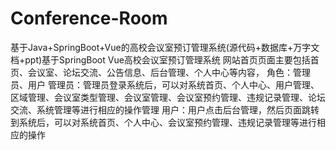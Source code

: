 # Conference-Room
基于Java+SpringBoot+Vue的高校会议室预订管理系统(源代码+数据库+万字文档+ppt)基于SpringBoot Vue高校会议室预订管理系统  网站首页页面主要包括首页、会议室、论坛交流、公告信息、后台管理、个人中心等内容，  角色：管理员、用户  管理员：管理员登录系统后，可以对系统首页、个人中心、用户管理、区域管理、会议室类型管理、会议室管理、会议室预约管理、违规记录管理、论坛交流、系统管理等进行相应的操作管理  用户：用户点击后台管理，然后页面跳转到系统后，可以对系统首页、个人中心、会议室预约管理、违规记录管理等进行相应的操作
